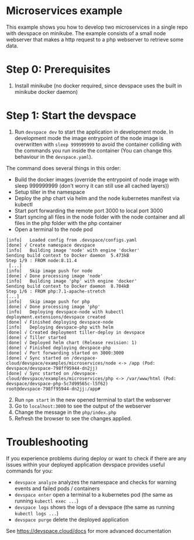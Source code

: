 # Microservices example

This example shows you how to develop two microservices in a single repo with devspace on minikube. The example consists of a small node webserver that makes a http request to a php webserver to retrieve some data.

# Step 0: Prerequisites

1. Install minikube (no docker required, since devspace uses the built in minikube docker daemon)

# Step 1: Start the devspace

1. Run `devspace dev` to start the application in development mode. In development mode the image entrypoint of the node image is overwritten with `sleep 999999999` to avoid the container colliding with the commands you run inside the container (You can change this behaviour in the `devspace.yaml`).

The command does several things in this order:
- Build the docker images (override the entrypoint of node image with sleep 999999999 (don't worry it can still use all cached layers))
- Setup tiller in the namespace
- Deploy the php chart via helm and the node kubernetes manifest via kubectl
- Start port forwarding the remote port 3000 to local port 3000
- Start syncing all files in the node folder with the node container and all files in the php folder with the php container
- Open a terminal to the node pod

```
[info]   Loaded config from .devspace/configs.yaml
[done] √ Create namespace devspace                
[info]   Building image 'node' with engine 'docker'
Sending build context to Docker daemon  5.473kB
Step 1/9 : FROM node:8.11.4
 [...]
[info]   Skip image push for node
[done] √ Done processing image 'node'
[info]   Building image 'php' with engine 'docker'
Sending build context to Docker daemon  8.704kB
Step 1/6 : FROM php:7.1-apache-stretch
[...]
[info]   Skip image push for php
[done] √ Done processing image 'php'
[info]   Deploying devspace-node with kubectl
deployment.extensions/devspace created             
[done] √ Finished deploying devspace-node          
[info]   Deploying devspace-php with helm
[done] √ Created deployment tiller-deploy in devspace
[done] √ Tiller started                     
[done] √ Deployed helm chart (Release revision: 1)                    
[done] √ Finished deploying devspace-php
[done] √ Port forwarding started on 3000:3000           
[done] √ Sync started on /devspace-cloud/devspace/examples/microservices/node <-> /app (Pod: devspace/devspace-798ff95944-dn2jj)
[done] √ Sync started on /devspace-cloud/devspace/examples/microservices/php <-> /var/www/html (Pod: devspace/devspace-php-5c7d99565c-l5f62)
root@devspace-798ff95944-dn2jj:/app#
```
2. Run `npm start` in the new opened terminal to start the webserver
3. Go to `localhost:3000` to see the output of the webserver
4. Change the message in the `php/index.php`
5. Refresh the browser to see the changes applied.

# Troubleshooting 

If you experience problems during deploy or want to check if there are any issues within your deployed application devspace provides useful commands for you:
- `devspace analyze` analyzes the namespace and checks for warning events and failed pods / containers
- `devspace enter` open a terminal to a kubernetes pod (the same as running `kubectl exec ...`)
- `devspace logs` shows the logs of a devspace (the same as running `kubectl logs ...`)
- `devspace purge` delete the deployed application

See https://devspace.cloud/docs for more advanced documentation
